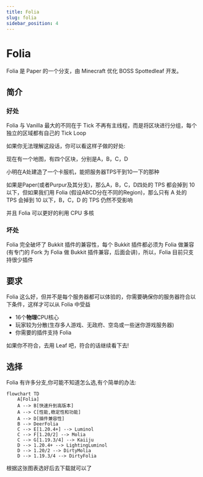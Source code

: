 ```yaml
---
title: Folia
slug: folia
sidebar_position: 4
---
```


# Folia

Folia 是 Paper 的一个分支，由 Minecraft 优化 BOSS Spottedleaf 开发。

## 简介

### 好处

Folia 与 Vanilla 最大的不同在于 Tick 不再有主线程，而是将区块进行分组，每个独立的区域都有自己的 Tick Loop

如果你无法理解这段话，你可以看这样子做的好处:

现在有一个地图，有四个区块，分别是A，B，C，D

小明在A处建造了一个卡服机，能把服务器TPS干到10一下的那种

如果是Paper(或者Purpur及其分支)，那么A，B，C，D四处的 TPS 都会掉到 10 以下，但如果我们用 Folia (假设ABCD分在不同的Region)，那么只有 A 处的 TPS 会掉到 10 以下，B，C，D 的 TPS 仍然不受影响

并且 Folia 可以更好的利用 CPU 多核

### 坏处

Folia 完全破坏了 Bukkit 插件的兼容性，每个 Bukkit 插件都必须为 Folia 做兼容(有专门的 Fork 为 Folia 做 Bukkit 插件兼容，后面会讲)，所以，Folia 目前只支持很少插件

## 要求

Folia 这么好，但并不是每个服务器都可以体验的，你需要确保你的服务器符合以下条件，这样才可以从 Folia 中受益

* 16个**物理**CPU核心
* 玩家较为分散(生存多人游戏、无政府、空岛或一些迷你游戏服务器)
* 你需要的插件支持 Folia

如果你不符合，去用 Leaf 吧，符合的话继续看下去!

## 选择

Folia 有许多分支,你可能不知道怎么选,有个简单的办法:

```mermaid
flowchart TD
    A[Folia]
    A --> B[快速升到高版本]
    A --> C[性能,稳定性和功能]
    A --> D[插件兼容性]
    B --> DeerFolia
    C --> E[1.20.4+] --> Luminol
    C --> F[1.20/2] --> Molia
    C --> G[1.19.3/4] --> Kaiiju
    D --> 1.20.4+ --> LightingLuminol
    D --> 1.20/2 --> DirtyMolia
    D --> 1.19.3/4 --> DirtyFolia
```

根据这张图表选好后去下载就可以了
